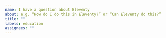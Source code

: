 ```yaml
---
name: I have a question about Eleventy
about: e.g. “How do I do this in Eleventy?” or “Can Eleventy do this?”
title: ""
labels: education
assignees: ""
---
```

